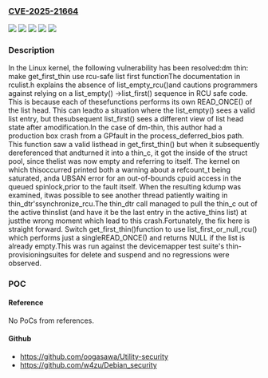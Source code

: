 ### [CVE-2025-21664](https://cve.mitre.org/cgi-bin/cvename.cgi?name=CVE-2025-21664)
![](https://img.shields.io/static/v1?label=Product&message=Linux&color=blue)
![](https://img.shields.io/static/v1?label=Version&message=&color=brightgreen)
![](https://img.shields.io/static/v1?label=Version&message=3.15%20&color=brightgreen)
![](https://img.shields.io/static/v1?label=Version&message=b10ebd34cccae1b431caf1be54919aede2be7cbe%20&color=brightgreen)
![](https://img.shields.io/static/v1?label=Vulnerability&message=n%2Fa&color=blue)

### Description

In the Linux kernel, the following vulnerability has been resolved:dm thin: make get_first_thin use rcu-safe list first functionThe documentation in rculist.h explains the absence of list_empty_rcu()and cautions programmers against relying on a list_empty() ->list_first() sequence in RCU safe code.  This is because each of thesefunctions performs its own READ_ONCE() of the list head.  This can leadto a situation where the list_empty() sees a valid list entry, but thesubsequent list_first() sees a different view of list head state after amodification.In the case of dm-thin, this author had a production box crash from a GPfault in the process_deferred_bios path.  This function saw a valid listhead in get_first_thin() but when it subsequently dereferenced that andturned it into a thin_c, it got the inside of the struct pool, since thelist was now empty and referring to itself.  The kernel on which thisoccurred printed both a warning about a refcount_t being saturated, anda UBSAN error for an out-of-bounds cpuid access in the queued spinlock,prior to the fault itself.  When the resulting kdump was examined, itwas possible to see another thread patiently waiting in thin_dtr'ssynchronize_rcu.The thin_dtr call managed to pull the thin_c out of the active thinslist (and have it be the last entry in the active_thins list) at justthe wrong moment which lead to this crash.Fortunately, the fix here is straight forward.  Switch get_first_thin()function to use list_first_or_null_rcu() which performs just a singleREAD_ONCE() and returns NULL if the list is already empty.This was run against the devicemapper test suite's thin-provisioningsuites for delete and suspend and no regressions were observed.

### POC

#### Reference
No PoCs from references.

#### Github
- https://github.com/oogasawa/Utility-security
- https://github.com/w4zu/Debian_security

